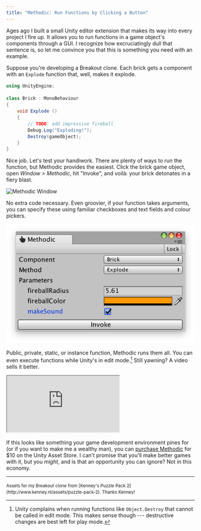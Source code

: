 ```yaml
---
title: "Methodic: Run Functions by Clicking a Button"
---
```


Ages ago I built a small Unity editor extension that makes its way into every project I fire up. It allows you to run functions in a game object's components through a GUI. I recognize how excruciatingly dull that sentence is, so let me convince you that this is something you need with an example.

Suppose you're developing a Breakout clone. Each brick gets a component with an `Explode` function that, well, makes it explode.

```csharp
using UnityEngine;

class Brick : MonoBehaviour
{
    void Explode ()
    {
        // TODO: add impressive fireball
        Debug.Log("Exploding!");
        Destroy(gameObject);
    }
}
```

Nice job. Let's test your handiwork. There are plenty of ways to run the function, but Methodic provides the easiest. Click the brick game object, open *Window > Methodic*, hit "Invoke", and voilà: your brick detonates in a fiery blast.

<img alt="Methodic Window" srcset="/images/methodic.png 1x, /images/methodic@2x.png 2x" src="/images/methodic.png">

No extra code necessary. Even groovier, if your function takes arguments, you can specify these using familiar checkboxes and text fields and colour pickers.

<img alt="Methodic Window With Arguments" src="/images/methodic-arguments.png">

Public, private, static, or instance function, Methodic runs them all. You can even execute functions while Unity's in edit mode.[^1] Still yawning? A video sells it better.

<div class="video">
    <iframe allow="fullscreen" src="https://www.youtube-nocookie.com/embed/x9x80XV-8G8?color=white&modestbranding=1">
        <a href="https://www.youtube.com/watch?v=x9x80XV-8G8">
            Methodic: Run Functions by Clicking a Button
        </a>
    </iframe>
</div>

If this looks like something your game development environment pines for (or if you want to make me a wealthy man), you can [purchase Methodic](https://assetstore.unity.com/packages/tools/utilities/methodic-954) for $10 on the Unity Asset Store. I can't promise that you'll make better games with it, but you *might*, and is that an opportunity you can ignore? Not in this economy.

---

<small>
    Assets for my Breakout clone from [Kenney's Puzzle Pack 2](http://www.kenney.nl/assets/puzzle-pack-2). Thanks Kenney!
</small>

[^1]: Unity complains when running functions like `Object.Destroy` that cannot be called in edit mode. This makes sense though --- destructive changes are best left for play mode.
